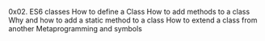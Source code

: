 0x02. ES6 classes
How to define a Class
How to add methods to a class
Why and how to add a static method to a class
How to extend a class from another
Metaprogramming and symbols

